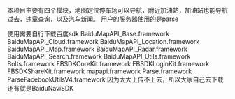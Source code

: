 
本项目主要有四个模块，地图定位停车场可以导航，附近加油站，加油站也能导航过去，违章查询，以及汽车新闻。
用户的服务器使用的是parse

使用需要自行下载百度sdk
BaiduMapAPI_Base.framework
BaiduMapAPI_Cloud.framework
BaiduMapAPI_Location.framework
BaiduMapAPI_Map.framework
BaiduMapAPI_Radar.framework
BaiduMapAPI_Search.framework
BaiduMapAPI_Utils.framework
Bolts.framework
FBSDKCoreKit.framework
FBSDKLoginKit.framework
FBSDKShareKit.framework
mapapi.framework
Parse.framework
ParseFacebookUtilsV4.framework
因为太大上传不上去，所以大家自己去下载
还有就是BaiduNaviSDK

